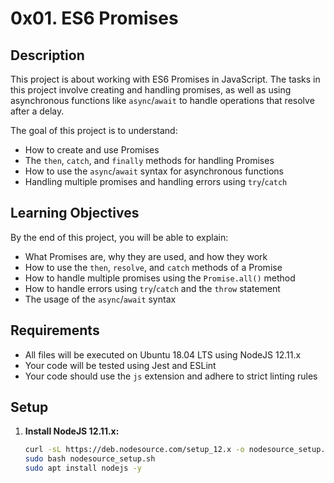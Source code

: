 # 0x01. ES6 Promises

## Description

This project is about working with ES6 Promises in JavaScript. The tasks in this project involve creating and handling promises, as well as using asynchronous functions like `async`/`await` to handle operations that resolve after a delay.

The goal of this project is to understand:
- How to create and use Promises
- The `then`, `catch`, and `finally` methods for handling Promises
- How to use the `async`/`await` syntax for asynchronous functions
- Handling multiple promises and handling errors using `try`/`catch`

## Learning Objectives

By the end of this project, you will be able to explain:
- What Promises are, why they are used, and how they work
- How to use the `then`, `resolve`, and `catch` methods of a Promise
- How to handle multiple promises using the `Promise.all()` method
- How to handle errors using `try`/`catch` and the `throw` statement
- The usage of the `async`/`await` syntax

## Requirements

- All files will be executed on Ubuntu 18.04 LTS using NodeJS 12.11.x
- Your code will be tested using Jest and ESLint
- Your code should use the `js` extension and adhere to strict linting rules

## Setup

1. **Install NodeJS 12.11.x:**
   ```bash
   curl -sL https://deb.nodesource.com/setup_12.x -o nodesource_setup.sh
   sudo bash nodesource_setup.sh
   sudo apt install nodejs -y
